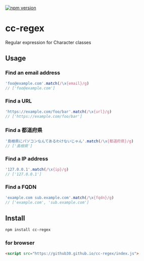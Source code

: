 [![npm version](https://badge.fury.io/js/cc-regex.svg)](https://badge.fury.io/js/cc-regex)

# cc-regex
Regular expression for Character classes

## Usage

### Find an email address

```javascript
'foo@example.com'.match(/\x{email}/g)
// ['foo@example.com']
```

### Find a URL

```javascript
'https://example.com/foo/bar'.match(/\x{url}/g)
// ['https://example.com/foo/bar']
```

### Find a 都道府県

```javascript
'島根県にパソコンなんてあるわけないじゃん'.match(/\x{都道府県}/g)
// ['島根県']
```

### Find a IP address

```javascript
'127.0.0.1'.match(/\x{ip}/g)
// ['127.0.0.1']
```

### Find a FQDN

```javascript
'example.com sub.example.com'.match(/\x{fqdn}/g)
// ['example.com', 'sub.example.com']
```

## Install

```bash
npm install cc-regex
```

### for browser

```html
<script src="https://github30.github.io/cc-regex/index.js">
```

